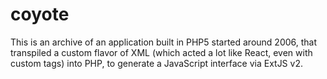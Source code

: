 # coyote
This is an archive of an application built in PHP5 started around 2006, that transpiled a custom flavor of XML (which acted a lot like React, even with custom tags) into PHP, to generate a JavaScript interface via ExtJS v2.
